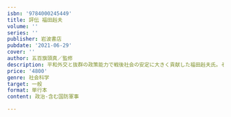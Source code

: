 ```yaml
---
isbn: '9784000245449'
title: 評伝 福田赳夫
volume: ''
series: ''
publisher: 岩波書店
pubdate: '2021-06-29'
cover: ''
author: 五百旗頭真／監修
description: 平和外交と抜群の政策能力で戦後社会の安定に大きく貢献した福田赳夫氏。その実像に迫った本格評伝。
price: '4800'
genre: 社会科学
target: 一般
format: 単行本
content: 政治-含む国防軍事

---
```

